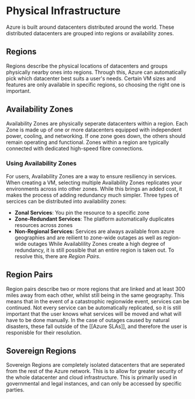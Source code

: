 # Physical Infrastructure
Azure is built around datacenters distributed around the world. These distributed datacenters are grouped into regions or availability zones.
## Regions
Regions describe the physical locations of datacenters and groups physically nearby ones into regions. Through this, Azure can automatically pick which datacenter best suits a user's needs. Certain VM sizes and features are only available in specific regions, so choosing the right one is important.
## Availability Zones
Availability Zones are physically seperate datacenters within a region. Each Zone is made up of one or more datacenters equipped with independent power, cooling, and networking. If one zone goes down, the others should remain operating and functional. Zones within  a region are typically connected with dedicated high-speed fibre connections.
### Using Availability Zones
For users, Availability Zones are a way to ensure resiliency in services. When creating a VM, selecting multiple Availability Zones replicates your environments across into other zones. While this brings an added cost, it makes the process of adding redundancy much simpler. Three types of sercices can be distributed into availability zones:
- **Zonal Services**: You pin the resource to a specific zone
- **Zone-Redundant Services**: The platform automatically duplicates resources across zones
- **Non-Regional Services:** Services are always available from azure geographies and are reilient to zone-wide outages as well as region-wide outages
While Availablility Zones create a high degree of redundancy, it is still possible that an entire region is taken out. To resolve this, there are *Region Pairs*.
## Region Pairs
Region pairs describe two or more regions that are linked and at least 300 miles away from each other, whilst still being in the same geography. This means that in the event of a catastrophic regionwide event, services can be continued. Not every service can be automatically replicated, so it is still important that the user knows what services will be moved and what will have to be done manually. In the case of outages caused by natural disasters, these fall outside of the [[Azure SLAs]], and therefore the user is responisble for their resolution.
## Sovereign Regions
Sovereign Regions are completely isolated datacenters that are seperated from the rest of the Azure network. This is to allow for greater security of the whole datacenter and cloud infrastructure. This is primarily used in governmental and legal instances, and can only be accessed by specific parties.